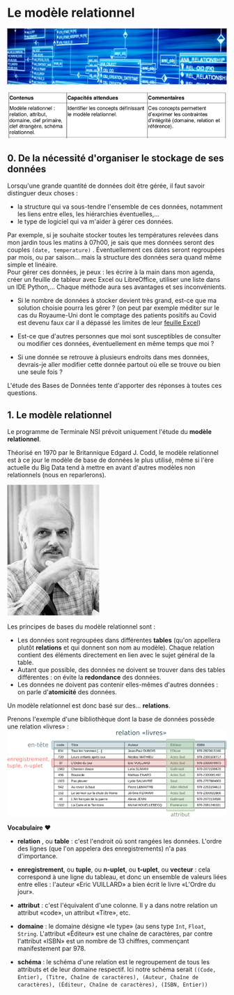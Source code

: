# Le modèle relationnel
![](data/top.png)

![](data/prog.png)

## 0. De la nécessité d'organiser le stockage de ses données

Lorsqu'une grande quantité de données doit être gérée, il faut savoir distinguer deux choses :
- la structure qui va sous-tendre l'ensemble de ces données, notamment les liens entre elles, les hiérarchies éventuelles,...
- le type de logiciel qui va m'aider à gérer ces données.

Par exemple, si je souhaite stocker toutes les températures relevées dans mon jardin tous les matins à 07h00, je sais que mes données seront des couples ```(date, temperature)``` . Éventuellement ces dates seront regroupées par mois, ou par saison... mais la structure des données sera quand même simple et linéaire.  
Pour gérer ces données, je peux : les écrire à la main dans mon agenda, créer un feuille de tableur avec Excel ou LibreOffice, utiliser une liste dans un IDE Python,...
Chaque méthode aura ses avantages et ses inconvénients.  
- Si le nombre de données à stocker devient très grand, est-ce que ma solution choisie pourra les gérer ?  (on peut par exemple méditer sur le cas du Royaume-Uni dont le comptage des patients positifs au Covid est devenu faux car il a dépassé les limites de leur [feuille Excel](https://www.numerama.com/politique/653217-16-000-anglais-malades-du-covid-ont-ete-oublies-a-cause-dune-feuille-excel-trop-pleine.html))

- Est-ce que d'autres personnes que moi sont susceptibles de consulter ou modifier ces données, éventuellement en même temps que moi ?


- Si une donnée se retrouve à plusieurs endroits dans mes données, devrais-je aller modifier cette donnée partout où elle se trouve ou bien une seule fois ?

L'étude des Bases de Données tente d'apporter des réponses à toutes ces questions.

## 1. Le modèle relationnel

Le programme de Terminale NSI prévoit uniquement l'étude du **modèle relationnel**.

Théorisé en 1970 par le Britannique Edgard J. Codd, le modèle relationnel est à ce jour le modèle de base de données le plus utilisé, même si l'ère actuelle du Big Data tend à mettre en avant d'autres modèles non relationnels (nous en reparlerons).

![codd](data/codd.jpg)


Les principes de bases du modèle relationnel sont :

- Les données sont regroupées dans différentes **tables** (qu'on appellera plutôt **relations** et qui donnent son nom au modèle). Chaque relation contient des éléments directement en lien avec le sujet général de la table.
- Autant que possible, des données ne doivent se trouver dans des tables différentes : on évite la **redondance** des données.
- Les données ne doivent pas contenir elles-mêmes d'autres données : on parle d'**atomicité** des données.



Un modèle relationnel est donc basé sur des... **relations**.

Prenons l'exemple d'une bibliothèque dont la base de données possède une relation «livres» :
![](data/rel_livres.png
)

**Vocabulaire** ♥

- **relation** , ou **table** : c'est l'endroit où sont rangées les données. L'ordre des lignes (que l'on appelera des enregistrements) n'a pas d'importance.

- **enregistrement**, ou **tuple**, ou **n-uplet**, ou **t-uplet**, ou **vecteur** : cela correspond à une ligne du tableau, et donc un ensemble de valeurs liées entre elles : l'auteur «Eric VUILLARD» a bien écrit le livre «L'Ordre du jour».

- **attribut** : c'est l'équivalent d'une colonne. Il y a dans notre relation un attribut «code», un attribut «Titre», etc.

- **domaine** : le domaine désigne «le type» (au sens type ```Int```, ```Float```, ```String```. L'attribut «Éditeur» est une chaîne de caractères, par contre l'attribut «ISBN» est un nombre de 13 chiffres, commençant manifestement par 978. 

- **schéma** : le schéma d'une relation est le regroupement de tous les attributs et de leur domaine respectif. Ici notre schéma serait ```((Code, Entier), (Titre, Chaîne de caractères), (Auteur, Chaîne de caractères), (Éditeur, Chaîne de caractères), (ISBN, Entier))``` 



